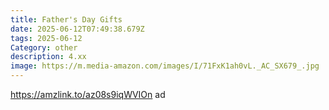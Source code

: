 ```yaml
---
title: Father's Day Gifts
date: 2025-06-12T07:49:38.679Z
tags: 2025-06-12
Category: other
description: 4.xx
image: https://m.media-amazon.com/images/I/71FxK1ah0vL._AC_SX679_.jpg
---
```

https://amzlink.to/az08s9iqWVIOn ad
